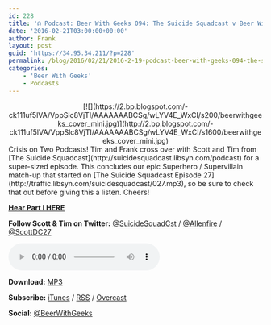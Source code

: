 ```yaml
---
id: 228
title: '☊ Podcast: Beer With Geeks 094: The Suicide Squadcast v Beer With Geeks &#8211; Part II: World’s Finest'
date: '2016-02-21T03:00:00+00:00'
author: Frank
layout: post
guid: 'https://34.95.34.211/?p=228'
permalink: /blog/2016/02/21/2016-2-19-podcast-beer-with-geeks-094-the-suicide-squadcast-v-beer-with-geeks-part-ii-worlds-finest/
categories:
    - 'Beer With Geeks'
    - Podcasts
---
```


<div class="separator" style="clear: both; text-align: center;">[![](https://2.bp.blogspot.com/-ck111uf5lVA/VppSlc8VjTI/AAAAAAABCSg/wLYV4E_WxCI/s200/beerwithgeeks_cover_mini.jpg)](http://2.bp.blogspot.com/-ck111uf5lVA/VppSlc8VjTI/AAAAAAABCSg/wLYV4E_WxCI/s1600/beerwithgeeks_cover_mini.jpg)</div>Crisis on Two Podcasts! Tim and Frank cross over with Scott and Tim from [The Suicide Squadcast](http://suicidesquadcast.libsyn.com/podcast) for a super-sized episode. This concludes our epic Superhero / Supervillain match-up that started on [The Suicide Squadcast Episode 27](http://traffic.libsyn.com/suicidesquadcast/027.mp3), so be sure to check that out before giving this a listen. Cheers!

**[Hear Part I HERE](http://traffic.libsyn.com/suicidesquadcast/027.mp3)**

**Follow Scott &amp; Tim on Twitter:** [@SuicideSquadCst](https://twitter.com/SuicideSquadCst) / [@Allenfire](https://twitter.com/Allenfire) / [@ScottDC27](https://twitter.com/ScottDC27)

<audio controls="controls"><source src="http://www.podtrac.com/pts/redirect.mp3/archive.org/download/BWG094/BWG094.mp3" type="audio/mpeg"></source><embed height="80px" width="100px"></embed> Your browser does not support this audio</audio>  
  
  
**Download:** [MP3](http://www.podtrac.com/pts/redirect.mp3/archive.org/download/BWG094/BWG094.mp3)  
  
**Subscribe:** [iTunes](https://itunes.apple.com/us/podcast/beer-with-geeks/id910485914?mt=2) / [RSS](http://feeds.feedburner.com/beerwithgeeks) / [Overcast](https://overcast.fm/itunes910485914/beer-with-geeks-a-geek-pop-culture-podcast)  
  
**Social:** [@BeerWithGeeks](https://twitter.com/beerwithgeeks)